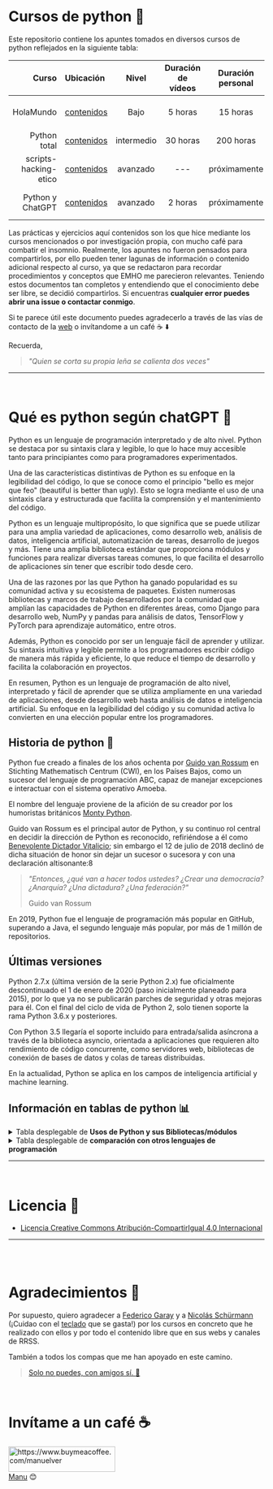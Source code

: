 # Cursos de python 🚀

Este repositorio contiene los apuntes tomados en diversos cursos de python reflejados en la siguiente tabla:

|                 Curso | Ubicación                                       |   Nivel    | Duración de vídeos | Duración personal | Fuente original                                                                                         |
| --------------------: | :---------------------------------------------- | :--------: | :----------------: | :---------------: | :------------------------------------------------------------------------------------------------------ |
|             HolaMundo | [contenidos](./HolaMundo/README.md)             |    Bajo    |      5 horas       |     15 horas      | [Aprende python ahora!](https://www.youtube.com/watch?v=tQZy0U8s9LY&ab_channel=HolaMundo)               |
|          Python total | [contenidos](./python-total/README.md)          | intermedio |      30 horas      |     200 horas     | [Escuela Directa](https://www.udemy.com/course/python-total)                                            |
| scripts-hacking-etico | [contenidos](./scripts-hacking-etico/README.md) |  avanzado  |        ---         |   próximamente    | [ChapGPT](https://www.chat.openai.com), [Canal Telegram](https://t.me/seguridadinformatic4)             |
|      Python y ChatGPT | [contenidos](./python-chatgpt/README.md)        |  avanzado  |      2 horas       |   próximamente    | [Escuela Directa](https://www.udemy.com/course/python-chatgpt/), [ChapGPT](https://www.chat.openai.com) |

Las prácticas y ejercicios aquí contenidos son los que hice mediante los cursos mencionados o por investigación propia, con mucho café para combatir el insomnio. Realmente, los apuntes no fueron pensados para compartirlos, por ello pueden tener lagunas de información o contenido adicional respecto al curso, ya que se redactaron para recordar procedimientos y conceptos que EMHO me parecieron relevantes. Teniendo estos documentos tan completos y entendiendo que el conocimiento debe ser libre, se decidió compartirlos. Si encuentras **cualquier error puedes abrir una issue o contactar conmigo**.

Si te parece útil este documento puedes agradecerlo a través de las vías de contacto de la [web](https://vergaracarmona.es) o invítandome a un café ☕️ ⬇️

Recuerda, 

> *"Quien se corta su propia leña se calienta dos veces"* 


---
<br>

# Qué es python según chatGPT 🤖

Python es un lenguaje de programación interpretado y de alto nivel. Python se destaca por su sintaxis clara y legible, lo que lo hace muy accesible tanto para principiantes como para programadores experimentados.

Una de las características distintivas de Python es su enfoque en la legibilidad del código, lo que se conoce como el principio "bello es mejor que feo" (beautiful is better than ugly). Esto se logra mediante el uso de una sintaxis clara y estructurada que facilita la comprensión y el mantenimiento del código.

Python es un lenguaje multipropósito, lo que significa que se puede utilizar para una amplia variedad de aplicaciones, como desarrollo web, análisis de datos, inteligencia artificial, automatización de tareas, desarrollo de juegos y más. Tiene una amplia biblioteca estándar que proporciona módulos y funciones para realizar diversas tareas comunes, lo que facilita el desarrollo de aplicaciones sin tener que escribir todo desde cero.

Una de las razones por las que Python ha ganado popularidad es su comunidad activa y su ecosistema de paquetes. Existen numerosas bibliotecas y marcos de trabajo desarrollados por la comunidad que amplían las capacidades de Python en diferentes áreas, como Django para desarrollo web, NumPy y pandas para análisis de datos, TensorFlow y PyTorch para aprendizaje automático, entre otros.

Además, Python es conocido por ser un lenguaje fácil de aprender y utilizar. Su sintaxis intuitiva y legible permite a los programadores escribir código de manera más rápida y eficiente, lo que reduce el tiempo de desarrollo y facilita la colaboración en proyectos.

En resumen, Python es un lenguaje de programación de alto nivel, interpretado y fácil de aprender que se utiliza ampliamente en una variedad de aplicaciones, desde desarrollo web hasta análisis de datos e inteligencia artificial. Su enfoque en la legibilidad del código y su comunidad activa lo convierten en una elección popular entre los programadores.

## Historia de python 📜

Python fue creado a finales de los años ochenta​ por [Guido van Rossum](https://es.wikipedia.org/wiki/Guido_van_Rossum) en Stichting Mathematisch Centrum (CWI), en los Países Bajos, como un sucesor del lenguaje de programación ABC, capaz de manejar excepciones e interactuar con el sistema operativo Amoeba.

El nombre del lenguaje proviene de la afición de su creador por los humoristas británicos [Monty Python](https://youtu.be/aQqhR26FOW8).

Guido van Rossum es el principal autor de Python, y su continuo rol central en decidir la dirección de Python es reconocido, refiriéndose a él como [Benevolente Dictador Vitalicio](https://es.wikipedia.org/wiki/Benevolent_Dictator_for_Life); sin embargo el 12 de julio de 2018 declinó de dicha situación de honor sin dejar un sucesor o sucesora y con una declaración altisonante:8

> *"Entonces, ¿qué van a hacer todos ustedes? ¿Crear una democracia? ¿Anarquía? ¿Una dictadura? ¿Una federación?"* 
> 
> Guido van Rossum

En 2019, Python fue el lenguaje de programación más popular en GitHub, superando a Java, el segundo lenguaje más popular, por más de 1 millón de repositorios.

## Últimas versiones

Python 2.7.x (última versión de la serie Python 2.x) fue oficialmente descontinuado el 1 de enero de 2020 (paso inicialmente planeado para 2015), por lo que ya no se publicarán parches de seguridad y otras mejoras para él.​ Con el final del ciclo de vida de Python 2, solo tienen soporte la rama Python 3.6.x​ y posteriores.

Con Python 3.5 llegaría el soporte incluido para entrada/salida asíncrona a través de la biblioteca asyncio, orientada a aplicaciones que requieren alto rendimiento de código concurrente, como servidores web, bibliotecas de conexión de bases de datos y colas de tareas distribuidas.

En la actualidad, Python se aplica en los campos de inteligencia artificial y machine learning.

## Información en tablas de python 📊

<details>
<summary>Tabla desplegable de <strong>Usos de Python y sus Bibliotecas/módulos</strong></summary>

|                                          Uso principal | Bibliotecas/módulos utilizados                                                |
| -----------------------------------------------------: | :---------------------------------------------------------------------------- |
|                                Acceso a bases de datos |                                                                               |
|                                                        | [SQLAlchemy](https://www.sqlalchemy.org/)                                     |
|                                                        | [psycopg2](https://www.psycopg.org/)                                          |
|                                                        | [mysql-connector-python](https://pypi.org/project/mysql-connector-python/)    |
|                                                        | [pymongo](https://pymongo.readthedocs.io/)                                    |
|                                                        | [MongoDB](https://pymongo.readthedocs.io/)                                    |
|                                                        | [Redis](https://redis-py.readthedocs.io/)                                     |
|                                                        | [Cassandra](https://pypi.org/project/cassandra-driver/)                       |
|         Análisis y manipulación de datos geoespaciales |                                                                               |
|                                                        | [GeoPandas](https://geopandas.org/)                                           |
|                                                        | [Shapely](https://pypi.org/project/Shapely/)                                  |
|                                                        | [Folium](https://python-visualization.github.io/folium/)                      |
|                      Análisis y visualización de datos |                                                                               |
|                                                        | [Seaborn](https://seaborn.pydata.org/)                                        |
|                                                        | [Plotly](https://plotly.com/python/)                                          |
|                                                        | [Bokeh](https://bokeh.org/)                                                   |
|                                                        | [Dash](https://plotly.com/dash/)                                              |
|                                                        | [Beautiful Soup](https://www.crummy.com/software/BeautifulSoup/)              |
| Análisis de texto y procesamiento del lenguaje natural |                                                                               |
|                                                        | [NLTK](https://www.nltk.org/)                                                 |
|                                                        | [spaCy](https://spacy.io/)                                                    |
|                                                        | [Gensim](https://radimrehurek.com/gensim/)                                    |
|                                                        | [TextBlob](https://textblob.readthedocs.io/)                                  |
|                                                        | [Transformers](https://huggingface.co/transformers/)                          |
|                             Aplicaciones de escritorio |                                                                               |
|                                                        | [PyQt](https://riverbankcomputing.com/software/pyqt/)                         |
|                                                        | [Tkinter](https://docs.python.org/3/library/tkinter.html)                     |
|                                                        | [wxPython](https://www.wxpython.org/)                                         |
|                                                        | [Kivy](https://kivy.org/)                                                     |
|                                 Aprendizaje automático |                                                                               |
|                                                        | [TensorFlow](https://www.tensorflow.org/)                                     |
|                                                        | [PyTorch](https://pytorch.org/)                                               |
|                                                        | [Keras](https://keras.io/)                                                    |
|                                                        | [scikit-learn](https://scikit-learn.org/)                                     |
|                                                        | [NLTK](https://www.nltk.org/)                                                 |
|                          Automatización de pruebas web |                                                                               |
|                                                        | [Selenium](https://www.selenium.dev/)                                         |
|                                                        | [Playwright](https://playwright.dev/python/)                                  |
|                                                        | [Splinter](https://splinter.readthedocs.io/)                                  |
|            Automatización de tareas de infraestructura |                                                                               |
|                                                        | [Ansible](https://docs.ansible.com/)                                          |
|                                                        | [Fabric](https://www.fabfile.org/)                                            |
|                                                        | [Paramiko](https://www.paramiko.org/)                                         |
|                                                        | [Boto](https://boto3.amazonaws.com/v1/documentation/api/latest/index.html)    |
|                    Automatización de tareas de sistema |                                                                               |
|                                                        | [Fabric](https://www.fabfile.org/)                                            |
|                                                        | [Invoke](https://www.pyinvoke.org/)                                           |
|                                                        | [PyAutoGUI](https://pyautogui.readthedocs.io/)                                |
|                                                        | [Selenium](https://www.selenium.dev/)                                         |
|                             Automatización y scripting |                                                                               |
|                                                        | [os](https://docs.python.org/3/library/os.html)                               |
|                                                        | [subprocess](https://docs.python.org/3/library/subprocess.html)               |
|                                                        | [shutil](https://docs.python.org/3/library/shutil.html)                       |
|                                                        | [pathlib](https://docs.python.org/3/library/pathlib.html)                     |
|                                                        | [argparse](https://docs.python.org/3/library/argparse.html)                   |
|                       Cálculos científicos y numéricos |                                                                               |
|                                                        | [NumPy](https://numpy.org/)                                                   |
|                                                        | [SciPy](https://www.scipy.org/)                                               |
|                                                        | [SymPy](https://www.sympy.org/)                                               |
|                                                        | [pandas](https://pandas.pydata.org/)                                          |
|                                       Ciencia de datos |                                                                               |
|                                                        | [NumPy](https://numpy.org/)                                                   |
|                                                        | [Pandas](https://pandas.pydata.org/)                                          |
|                                                        | [Matplotlib](https://matplotlib.org/)                                         |
|                                                        | [SciPy](https://www.scipy.org/)                                               |
|                                                        | [scikit-learn](https://scikit-learn.org/)                                     |
|             Creación de interfaces gráficas de usuario |                                                                               |
|                                                        | [PyQt](https://riverbankcomputing.com/software/pyqt/)                         |
|                                                        | [Tkinter](https://docs.python.org/3/library/tkinter.html)                     |
|                                                        | [wxPython](https://www.wxpython.org/)                                         |
|                                                        | [PySide](https://wiki.qt.io/PySide)                                           |
|       Desarrollo de aplicaciones de escritorio con GUI |                                                                               |
|                                                        | [PyQt](https://riverbankcomputing.com/software/pyqt/)                         |
|                                                        | [Tkinter](https://docs.python.org/3/library/tkinter.html)                     |
|                                                        | [wxPython](https://www.wxpython.org/)                                         |
|                                                        | [PySide](https://wiki.qt.io/PySide)                                           |
|                                                        | [Toga](https://toga.readthedocs.io/)                                          |
|                     Desarrollo de aplicaciones móviles |                                                                               |
|                                                        | [Kivy](https://kivy.org/)                                                     |
|                                                        | [PyQt](https://riverbankcomputing.com/software/pyqt/)                         |
|                                                        | [BeeWare](https://docs.beeware.org/)                                          |
|                                                        | [PySide](https://wiki.qt.io/PySide)                                           |
|                         Desarrollo de aplicaciones web |                                                                               |
|                                                        | [Django](https://www.djangoproject.com/)                                      |
|                                                        | [Flask](https://flask.palletsprojects.com/)                                   |
|                                                        | [Pyramid](https://trypyramid.com/)                                            |
|                                                        | [FastAPI](https://fastapi.tiangolo.com/)                                      |
|                                                        | [Requests](https://requests.readthedocs.io/)                                  |
|          Desarrollo de aplicaciones web con JavaScript |                                                                               |
|                                                        | [Flask](https://flask.palletsprojects.com/)                                   |
|                                                        | [Django](https://www.djangoproject.com/)                                      |
|                                                        | [Tornado](https://www.tornadoweb.org/)                                        |
|                                                        | [Bottle](https://bottlepy.org/)                                               |
|                                 Desarrollo de chatbots |                                                                               |
|                                                        | [NLTK](https://www.nltk.org/)                                                 |
|                                                        | [spaCy](https://spacy.io/)                                                    |
|                                                        | [Rasa](https://rasa.com/)                                                     |
|                                                        | [ChatterBot](https://chatterbot.readthedocs.io/)                              |
|                                   Desarrollo de juegos |                                                                               |
|                                                        | [Pygame](https://www.pygame.org/)                                             |
|                                                        | [Panda3D](https://www.panda3d.org/)                                           |
|                                                        | [Arcade](https://arcade.academy/)                                             |
|                                                        | [Pyglet](https://pyglet.readthedocs.io/)                                      |
|                   Integración con servicios en la nube |                                                                               |
|                                                        | [Boto3](https://boto3.amazonaws.com/v1/documentation/api/latest/index.html)   |
|                                                        | [Google Cloud Client Library](https://cloud.google.com/python/docs/)          |
|                                                        | [Azure SDK for Python](https://docs.microsoft.com/python/api/overview/azure/) |
|                   Manipulación de datos en formato CSV |                                                                               |
|                                                        | [csv](https://docs.python.org/3/library/csv.html)                             |
|                                                        | [Pandas](https://pandas.pydata.org/)                                          |
|                                                        | [NumPy](https://numpy.org/)                                                   |
|                           Manipulación de archivos PDF |                                                                               |
|                                                        | [PyPDF2](https://pythonhosted.org/PyPDF2/)                                    |
|                                                        | [pdfminer](https://pypi.org/project/pdfminer/)                                |
|                                                        | [PyMuPDF](https://pymupdf.readthedocs.io/)                                    |
|                       Procesamiento de señales y audio |                                                                               |
|                                                        | [Librosa](https://librosa.org/)                                               |
|                                                        | [Soundfile](https://pysoundfile.readthedocs.io/)                              |
|                                                        | [PyDub](https://pydub.com/)                                                   |
|              Procesamiento de datos en grandes escalas |                                                                               |
|                                                        | [Dask](https://dask.org/)                                                     |
|                                                        | [Apache Spark](https://spark.apache.org/)                                     |
|                                                        | [Cython](https://cython.org/)                                                 |
|                                                        | [Numba](https://numba.pydata.org/)                                            |
|     Procesamiento de imágenes y visión por computadora |                                                                               |
|                                                        | [OpenCV](https://opencv.org/)                                                 |
|                                                        | [Pillow](https://python-pillow.org/)                                          |
|                                                        | [scikit-image](https://scikit-image.org/)                                     |
|    Procesamiento de lenguaje natural en idioma español |                                                                               |
|                                                        | [spaCy](https://spacy.io/)                                                    |
|                                                        | [Pattern](https://www.clips.uantwerpen.be/pattern)                            |
|                                                        | [Freeling](https://github.com/TALP-UPC/FreeLing)                              |
|                                    Pruebas de software |                                                                               |
|                                                        | [unittest](https://docs.python.org/3/library/unittest.html)                   |
|                                                        | [pytest](https://docs.pytest.org/)                                            |
|                                                        | [nose](https://nose.readthedocs.io/)                                          |
|                                                        | [Selenium](https://www.selenium.dev/)                                         |

</details>
<details>
<summary>Tabla desplegable de <strong>comparación con otros lenguajes de programación</strong></summary>

| Característica        | Python                                           | Java                                     | C++                                     | JavaScript                                |
| --------------------- | ------------------------------------------------ | ---------------------------------------- | --------------------------------------- | ----------------------------------------- |
| Paradigma             | Multiparadigma                                   | Orientado a objetos, estructurado        | Multiparadigma                          | Multiparadigma                            |
| Tipado                | Dinámico                                         | Estático                                 | Estático                                | Dinámico                                  |
| Sintaxis              | Concisa y legible                                | Verbosa                                  | Compleja                                | Flexible                                  |
| Uso principal         | Desarrollo web, ciencia de datos, automatización | Desarrollo de aplicaciones empresariales | Desarrollo de sistemas, videojuegos     | Desarrollo web, aplicaciones interactivas |
| Bibliotecas           | Amplia variedad                                  | Amplia variedad                          | Amplia variedad                         | Amplia variedad                           |
| Orientación a objetos | Sí                                               | Sí                                       | Sí                                      | Sí                                        |
| Rendimiento           | Moderado                                         | Alto                                     | Alto                                    | Moderado                                  |
| Comunidad y soporte   | Gran comunidad, abundante documentación          | Gran comunidad, abundante documentación  | Gran comunidad, abundante documentación | Gran comunidad, abundante documentación   |
| Curva de aprendizaje  | Baja                                             | Moderada                                 | Alta                                    | Baja                                      |

Esta tabla solo proporciona una comparación general entre los lenguajes y que cada uno tiene sus propias fortalezas y áreas de aplicación específicas.

</details>

---
<br>

# Licencia 📄

- [Licencia Creative Commons Atribución-CompartirIgual 4.0 Internacional](LICENSE) 

---

<br><br>

# Agradecimientos 🎁

Por supuesto, quiero agradecer a [Federico Garay](https://ar.linkedin.com/in/fedegaray) y a [Nicolás Schürmann](https://www.linkedin.com/in/nicolasschurmann/) (¡Cuidao con el [teclado](https://youtu.be/y0T8UqBkawQ) que se gasta!) por los cursos en concreto que he realizado con ellos y por todo el contenido libre que en sus webs y canales de RRSS.

También a todos los compas que me han apoyado en este camino.

> [Solo no puedes, con amigos sí. 🤝](https://youtu.be/Ds7tje_Y0CM)


<br>

# Invítame a un café ☕️

<p>
<a href="https://www.buymeacoffee.com/manuelver"> <img align="left" src="https://cdn.buymeacoffee.com/buttons/v2/default-yellow.png" height="50" width="210" alt="https://www.buymeacoffee.com/manuelver" /></a>
</p>

<br><br><br>
[Manu](https://vergaracarmona.es) 😊
